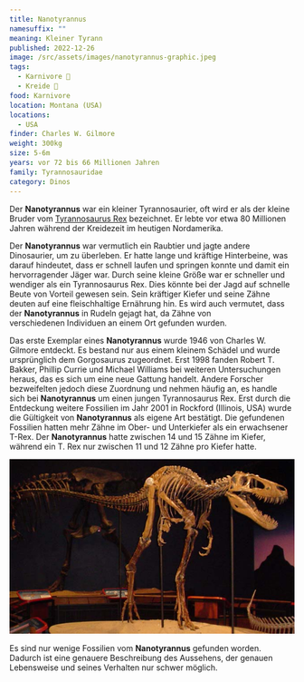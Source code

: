 ```yaml
---
title: Nanotyrannus
namesuffix: ""
meaning: Kleiner Tyrann
published: 2022-12-26
image: /src/assets/images/nanotyrannus-graphic.jpeg
tags:
  - Karnivore 🥩
  - Kreide 🦴
food: Karnivore
location: Montana (USA)
locations:
  - USA
finder: Charles W. Gilmore
weight: 300kg
size: 5-6m
years: vor 72 bis 66 Millionen Jahren
family: Tyrannosauridae
category: Dinos
---
```

Der **Nanotyrannus** war ein kleiner Tyrannosaurier, oft wird er als der kleine Bruder vom [Tyrannosaurus Rex](/dinos/tyrannosaurus-rex/) bezeichnet. Er lebte vor etwa 80 Millionen Jahren während der Kreidezeit im heutigen Nordamerika.

Der **Nanotyrannus** war vermutlich ein Raubtier und jagte andere Dinosaurier, um zu überleben. Er hatte lange und kräftige Hinterbeine, was darauf hindeutet, dass er schnell laufen und springen konnte und damit ein hervorragender Jäger war. Durch seine kleine Größe war er schneller und wendiger als ein Tyrannosaurus Rex. Dies könnte bei der Jagd auf schnelle Beute von Vorteil gewesen sein. Sein kräftiger Kiefer und seine Zähne deuten auf eine fleischhaltige Ernährung hin. Es wird auch vermutet, dass der **Nanotyrannus** in Rudeln gejagt hat, da Zähne von verschiedenen Individuen an einem Ort gefunden wurden.

Das erste Exemplar eines **Nanotyrannus** wurde 1946 von Charles W. Gilmore entdeckt. Es bestand nur aus einem kleinem Schädel und wurde ursprünglich dem Gorgosaurus zugeordnet. Erst 1998 fanden Robert T. Bakker, Phillip Currie und Michael Williams bei weiteren Untersuchungen heraus, das es sich um eine neue Gattung handelt. Andere Forscher bezweifelten jedoch diese Zuordnung und nehmen häufig an, es handle sich bei **Nanotyrannus** um einen jungen Tyrannosaurus Rex. Erst durch die Entdeckung weitere Fossilien im Jahr 2001 in Rockford (Illinois, USA) wurde die Gültigkeit von **Nanotyrannus** als eigene Art bestätigt. Die gefundenen Fossilien hatten mehr Zähne im Ober- und Unterkiefer als ein erwachsener T-Rex. Der **Nanotyrannus** hatte zwischen 14 und 15 Zähne im Kiefer, während ein T. Rex nur zwischen 11 und 12 Zähne pro Kiefer hatte.

![Nanotyrannus Skelett](/src/assets/images/nanotyrannus.jpeg)

Es sind nur wenige Fossilien vom **Nanotyrannus** gefunden worden. Dadurch ist eine genauere Beschreibung des Aussehens, der genauen Lebensweise und seines Verhalten nur schwer möglich.
